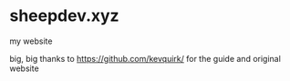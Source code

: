# sheepdev.xyz
my website

big, big thanks to https://github.com/kevquirk/ for the guide and original website
